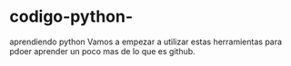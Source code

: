 # codigo-python-
aprendiendo python 
Vamos a empezar a utilizar estas herramientas para pdoer aprender un poco mas de lo que es github. 

